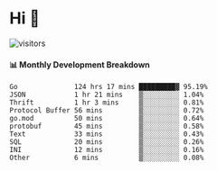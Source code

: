 # Hi 👋
 
![visitors](https://visitor-badge.glitch.me/badge?page_id=sorcererxw.sorcererx)

#### 📊 Monthly Development Breakdown

<!--START_SECTION:waka-->
```text
Go              124 hrs 17 mins █████████▓ 95.19%
JSON            1 hr 21 mins    ▒░░░░░░░░░ 1.04%
Thrift          1 hr 3 mins     ▒░░░░░░░░░ 0.81%
Protocol Buffer 56 mins         ▒░░░░░░░░░ 0.72%
go.mod          50 mins         ▒░░░░░░░░░ 0.64%
protobuf        45 mins         ▒░░░░░░░░░ 0.58%
Text            33 mins         ▒░░░░░░░░░ 0.43%
SQL             20 mins         ▒░░░░░░░░░ 0.26%
INI             12 mins         ▒░░░░░░░░░ 0.16%
Other           6 mins          ▒░░░░░░░░░ 0.08%
```
<!--END_SECTION:waka-->
